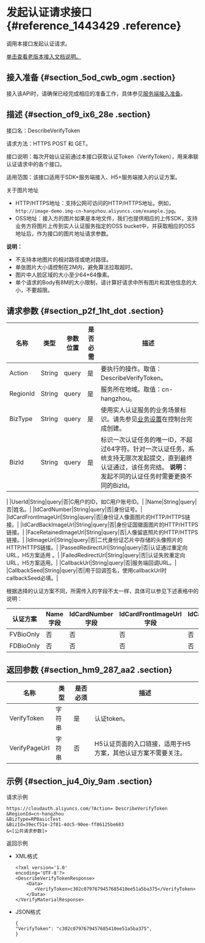# 发起认证请求接口 {#reference_1443429 .reference}

调用本接口发起认证请求。

[单击查看老版本接入文档说明。](../../../../cn.zh-CN/产品简介/旧文档（隐藏）/老版本接入文档说明.md#)

## 接入准备 {#section_5od_cwb_ogm .section}

接入该API时，请确保已经完成相应的准备工作，具体参见[服务端接入准备](cn.zh-CN/活体人脸验证/集成指南/服务端接入/服务端接入准备.md#)。

## 描述 {#section_of9_ix6_28e .section}

接口名：DescribeVerifyToken

请求方法：HTTPS POST 和 GET。

接口说明：每次开始认证前通过本接口获取认证Token（VerifyToken），用来串联认证请求中的各个接口。

适用范围：该接口适用于SDK+服务端接入、H5+服务端接入的认证方案。

关于图片地址

-   HTTP/HTTPS地址：支持公网可访问的HTTP/HTTPS地址。例如，`http://image-demo.img-cn-hangzhou.aliyuncs.com/example.jpg`。
-   OSS地址：接入方的图片如果是本地文件，我们也提供相应的上传SDK，支持业务方将图片上传到实人认证服务指定的OSS bucket中，并获取相应的OSS地址后，作为接口的图片地址请求参数。

**说明：** 

-   不支持本地图片的相对路径或绝对路径。
-   单张图片大小请控制在2M内，避免算法拉取超时。
-   图片中人脸区域的大小至少64\*64像素。
-   单个请求的Body有8M的大小限制，请计算好请求中所有图片和其他信息的大小，不要超限。

## 请求参数 {#section_p2f_1ht_dot .section}

|名称|类型|参数位置|是否必需|描述|
|--|--|----|----|--|
|Action|String|query|是|要执行的操作。取值：DescribeVerifyToken。|
|RegionId|String|query|是|服务所在地域。取值：cn-hangzhou。|
|BizType|String|query|是|使用实人认证服务的业务场景标识。请先参见[业务设置](../../../../cn.zh-CN/快速入门/旧文档（隐藏）/业务设置.md#)在控制台完成创建。|
|BizId|String|query|是|标识一次认证任务的唯一ID，不超过64字符。针对一次认证任务，系统支持无限次发起提交，直到最终认证通过，该任务完结。 **说明：** 发起不同的认证任务时需要更换不同的BizId。

 |
|UserId|String|query|否|C用户的ID，如C用户账号ID。|
|Name|String|query|否|姓名。|
|IdCardNumber|String|query|否|身份证号。|
|IdCardFrontImageUrl|String|query|否|身份证人像面图片的HTTP/HTTPS链接。|
|IdCardBackImageUrl|String|query|否|身份证国徽面图片的HTTP/HTTPS链接。|
|FaceRetainedImageUrl|String|query|否|人像留底照片的HTTP/HTTPS链接。|
|IdImageUrl|String|query|否|二代身份证芯片中存储的头像照片的HTTP/HTTPS链接。|
|PassedRedirectUrl|String|query|否|认证通过重定向URL，H5方案适用 。|
|FailedRedirectUrl|String|query|否|认证失败重定向URL，H5方案适用。|
|CallbackUrl|String|query|否|服务端回调URL。|
|CallbackSeed|String|query|否|用于回调签名，使用callbackUrl时callbackSeed必填。|

根据选择的认证方案不同，所需传入的字段不太一样，具体可以参见下述表格中的说明：

|认证方案|Name字段|IdCardNumber字段|IdCardFrontImageUrl字段|IdCardBackImageUrl字段|FaceRetainedImageUrl字段|IdImageUrl字段|
|----|------|--------------|---------------------|--------------------|----------------------|------------|
|FVBioOnly|否|否|否|否|是|否|
|FDBioOnly|否|否|否|否|否|否|

## 返回参数 {#section_hm9_287_aa2 .section}

|名称|类型|是否必须|描述|
|--|--|----|--|
|VerifyToken|字符串|是|认证token。|
|VerifyPageUrl|字符串|否|H5认证页面的入口链接，适用于H5方案，其他认证方案不需要关注。|

## 示例 {#section_ju4_0iy_9am .section}

请求示例

``` {#codeblock_het_dis_ls2}
https://cloudauth.aliyuncs.com/?Action= DescribeVerifyToken
&RegionId=cn-hangzhou
&BizType=RPBasicTest
&BizId=39ecf51e-2f81-4dc5-90ee-ff86125be683
&<[公共请求参数]>
```

返回示例

-   XML格式

    ``` {#codeblock_i51_3jd_jpk}
    <?xml version='1.0'
    encoding='UTF-8'?>
    <DescribeVerifyTokenResponse>
        <Data>
           <VerifyToken>c302c0797679457685410ee51a5ba375</VerifyToken>
        </Data>
    </VerifyMaterialResponse>
    ```

-   JSON格式

    ``` {#codeblock_efa_ove_tsa}
    {     
    "VerifyToken": "c302c0797679457685410ee51a5ba375",
    }
    ```


